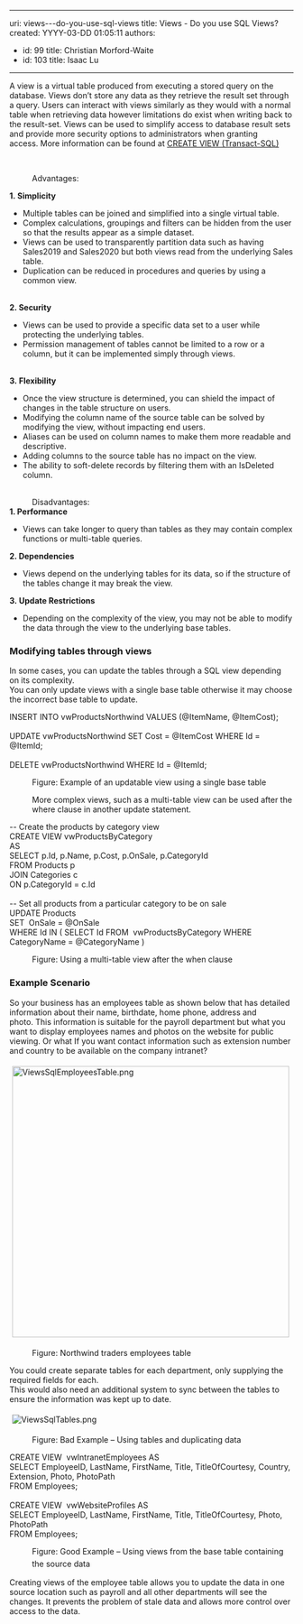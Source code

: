 

---
uri: views---do-you-use-sql-views
title: Views - Do you use SQL Views?
created: YYYY-03-DD 01:05:11
authors:
  - id: 99
    title: Christian Morford-Waite
  - id: 103
    title: Isaac Lu
---




<span class='intro'> <p class="ssw15-rteElement-P">​​A view is a virtual table produced from executing a stored query on the database. Views don’t store any data as they retrieve the result set through a query.&#160;Users can interact with views similarly as they would with a normal table when retrieving data&#160;however limitations do exist when writing back to the result-set.&#160;Views can be used to simplify access to database result sets and provide more security options to administrators when granting access.&#160;More information can be found at <a href="https&#58;//docs.microsoft.com/en-us/sql/t-sql/statements/create-view-transact-sql?view=sql-server-ver15">CREATE VIEW (Transact-SQL)​</a><br></p><p class="ssw15-rteElement-P">​​<br></p> </span>

<dd class="ssw15-rteElement-FigureGood">​Advantages&#58;​</dd><p><strong>1.&#160;Simplicity</strong><br></p><ul><li>Multiple tables can be joined and simplified into a single virtual table.</li><li>Complex calculations, groupings and filters can be hidden from the user so that the results appear as a simple dataset.</li><li>Views can be used to transparently partition data such as having Sales2019 and Sales2020 but both views read from the underlying Sales table.<br></li><li>Duplication can be reduced in procedures and queries by using a common view.</li></ul>&#160;<br><strong>2. Security</strong><br><ul><li>Views can be used to provide a specific data set to a user while protecting the underlying tables.</li><li>Permission management of tables cannot be limited to a row or a column, but it can be implemented simply through views.</li></ul>&#160;<br><strong>3.&#160;Flexibility</strong><br><ul><li>Once the view structure is determined, you can shield the impact of changes in the table structure on users.</li><li>Modifying the column name of the source table can be solved by modifying the view, without impacting end users.</li><li>Aliases can be used on column names to make them more readable and descriptive.</li><li>Adding columns to the source table has no impact on the view.</li><li>The ability to soft-delete records by filtering them with an IsDeleted column.​<br></li></ul><div><br></div><dd class="ssw15-rteElement-FigureBad">Disadvantages&#58;<br></dd><strong>1. Performance</strong><div><ul><li>Views can take longer to query than tables as they may contain complex functions or multi-table queries.​<br></li></ul><strong></strong><p></p><strong></strong><p></p><strong>2. Dependencies</strong><div><ul><li><span style="background-color&#58;initial;">​Views depend on the underlying tables for its data, so if the structure of the tables change it may break the view.</span></li></ul><strong></strong><strong>3.&#160;Update Rest​rictions</strong><div><ul><li><span style="background-color&#58;initial;">​Depending on the complexity of the view, you may not be able to modify the data through the view to the underlying base tables.​</span></li></ul><strong></strong><p></p><div><h3 class="ssw15-rteElement-H3">Modifying tables through views<br></h3>In some cases, you can update the tables through a SQL view depending on&#160;its complexity.&#160;<br>You can only update views with a single base table&#160;otherwise it may choose the incorrect base table to update.<br></div><p class="ssw15-rteElement-CodeArea">​​INSERT INTO vwProductsNorthwind VALUES (@ItemName, @ItemCost);<br><br>UPDATE vwProductsNorthwind SET Cost = @ItemCost WHERE Id = @ItemId;<br><br>DELETE vwProductsNorthwind WHERE Id = @ItemId;<br></p><dd class="ssw15-rteElement-FigureNormal">Figure&#58; Example of an updatable view using a single base table<br></dd><dd><p class="ssw15-rteElement-P">More complex views, such as a multi-table view can be used after the where cla​​use in another update statement.​</p></dd><p class="ssw15-rteElement-CodeArea">​-- Create the products by category view<br>CREATE VIEW vwProductsByCategory<br>AS<br>SELECT p.Id, p.Name, p.Cost, p.OnSale, p.CategoryId<br>FROM Products p<br>JOIN Categories c<br>ON p.CategoryId = c.Id<br><br>-- Set all products from a particular category to be on sale<br>UPDATE Products<br>SET&#160; OnSale = @OnSale<br>WHERE Id IN ( SELECT Id FROM&#160; vwProductsByCategory WHERE CategoryName = @CategoryName )<br></p><dd class="ssw15-rteElement-FigureNormal">​Figure&#58; Using a multi-table view after the when clause</dd><h3 class="ssw15-rteElement-H3">​Example Scenario<br></h3><p>So your business has an employees table as shown below that has detailed information about their name, birthdate, home phone, address and photo.&#160;This information is suitable for the payroll department but what you want to display employees names and photos on the website for public viewing.&#160;Or what If you want contact information such as extension number and country to be available on the company intranet?</p><dl class="ssw15-rteElement-ImageArea"><img src="/SiteAssets/use-sql-views/ViewsSqlEmployeesTable.png" alt="ViewsSqlEmployeesTable.png" style="margin&#58;5px;width&#58;491px;height&#58;481px;" /><br></dl><dd class="ssw15-rteElement-FigureNormal">Figure&#58; Northwind traders employees table</dd><p>​You could create separate tables for each department, only supplying the required fields for each.&#160;<br>This would also need an additional system to sync between the tables to ensure the information was kept up to date.&#160;</p><dl class="ssw15-rteElement-ImageArea"><img src="/SiteAssets/use-sql-views/ViewsSqlTables.png" alt="ViewsSqlTables.png" style="margin&#58;5px;" /></dl><dd class="ssw15-rteElement-FigureBad">Figure&#58; Bad Example – Using tables and duplicating data</dd><p class="ssw15-rteElement-CodeArea">​​CREATE VIEW&#160; vwIntranetEmployees AS&#160;&#160;<br>SELECT EmployeeID, LastName, FirstName, Title, TitleOfCourtesy, Country, Extension, Photo, PhotoPath&#160; &#160;<br>FROM Employees;&#160;&#160;<br><br>CREATE VIEW&#160; vwWebsiteProfiles AS&#160;&#160;<br>SELECT EmployeeID, LastName, FirstName, Title, TitleOfCourtesy, Photo, PhotoPath<br>FROM Employees;&#160;<br></p><dd class="ssw15-rteElement-FigureGood">​Figure&#58; Good Example – Using views from the base table containing the source data<span style="color&#58;#cc4141;font-family&#58;&quot;segoe ui&quot;, &quot;trebuchet ms&quot;, tahoma, arial, verdana, sans-serif;font-size&#58;18px;font-weight&#58;normal;">​</span></dd><p class="ssw15-rteElement-P">​Creating views of the employee table allows you to update the data in one source location such as payroll and all other departments will see the changes.&#160;It prevents the problem of stale data and allows more control over access to the data.<br><br><br></p></div></div></div>



